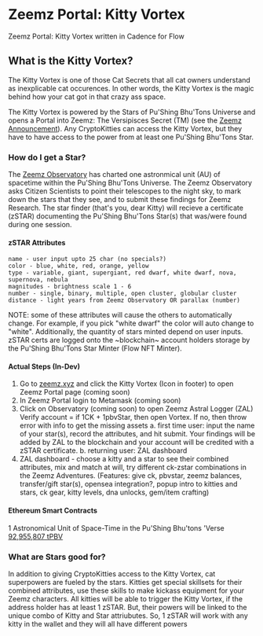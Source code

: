 # Zeemz Portal: Kitty Vortex
Zeemz Portal: Kitty Vortex written in Cadence for Flow

## What is the Kitty Vortex?
The Kitty Vortex is one of those Cat Secrets that all cat owners understand as inexplicable cat occurences. In other words, the Kitty Vortex is the magic behind how your cat got in that crazy ass space. 

The Kitty Vortex is powered by the Stars of Pu'Shing Bhu'Tons Universe and opens a Portal into Zeemz: The Versipisces Secret (TM) (see the [Zeemz Announcement](https://github.com/pushingbhutons/zeemz-ann/blob/master/README.md)). Any CryptoKitties can access the Kitty Vortex, but they have to have access to the power from at least one Pu'Shing Bhu'Tons Star.  

### How do I get a Star?
The [Zeemz Observatory](https://www.zeemz.xyz/land-registry/zeemz-tokens#h.p_6Y2oALaAFfGT) has charted one astronmical unit (AU) of spacetime within the Pu'Shing Bhu'Tons Universe. The Zeemz Observatory asks Citizen Scientists to point their telescopes to the night sky, to mark down the stars that they see, and to submit these findings for Zeemz Research. The star finder (that's you, dear Kitty) will recieve a certificate (zSTAR) documenting the Pu'Shing Bhu'Tons Star(s) that was/were found during one session. 

#### zSTAR Attributes 
    name - user input upto 25 char (no specials?)
    color - blue, white, red, orange, yellow
    type - variable, giant, supergiant, red dwarf, white dwarf, nova, supernova, nebula
    magnitudes - brightness scale 1 - 6
    number - single, binary, multiple, open cluster, globular cluster
    distance - light years from Zeemz Observatory OR parallax (number)
    
NOTE: some of these attributes will cause the others to automatically change. For example, if you pick "white dwarf" the color will auto change to "white". Additionally, the quantity of stars minted depend on user inputs. zSTAR certs are logged onto the ~blockchain~ account holders storage by the Pu'Shing Bhu'Tons Star Minter (Flow NFT Minter).


#### Actual Steps (In-Dev)
1. Go to [zeemz.xyz](https://www.zeemz.xyz) and click the Kitty Vortex (Icon in footer) to open Zeemz Portal page (coming soon)
2. In Zeemz Portal login to Metamask (coming soon) 
3. Click on Observatory (coming soon) to open Zeemz Astral Logger (ZAL) Verify account = if 1CK + 1pbvStar, then open Vortex. If no, then throw error with info to get the missing assets
  a. first time user: input the name of your star(s), record the attributes, and hit submit. Your findings will be added by ZAL to the blockchain and your account will be credited with a zSTAR certificate.
  b. returning user: ZAL dashboard
4. ZAL dashboard - choose a kitty and a star to see their combined attributes, mix and match at will, try different ck-zstar combinations in the Zeemz Adventures. (Features: give ck, pbvstar, zeemz balances, transfer/gift star(s), opensea integration?, popup intro to kitties and stars, ck gear, kitty levels, dna unlocks, gem/item crafting)

#### Ethereum Smart Contracts
1 Astronomical Unit of Space-Time in the Pu'Shing Bhu'tons 'Verse
[92,955,807 tPBV](https://etherscan.io/token/0x4877d13ac6ccaa947b74792b9bd46afc5e00e8eb)

### What are Stars good for?
In addition to giving CryptoKitties access to the Kitty Vortex, cat superpowers are fueled by the stars. Kitties get special skillsets for their combined attributes, use these skills to make kickass equipment for your Zeemz characters. All kitties will be able to trigger the Kitty Vortex, if the address holder has at least 1 zSTAR. But, their powers will be linked to the unique combo of Kitty and Star attriubutes. So, 1 zSTAR will work with any kitty in the wallet and they will all have different powers
